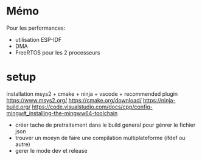 # Mémo

Pour les performances:
- utilisation ESP-IDF
- DMA
- FreeRTOS pour les 2 processeurs


# setup
installation msys2 + cmake + ninja + vscode + recommended plugin
https://www.msys2.org/
https://cmake.org/download/
https://ninja-build.org/
https://code.visualstudio.com/docs/cpp/config-mingw#_installing-the-mingww64-toolchain

- créer tache de pretraitement dans le build general pour génrer le fichier json
- trouver un moeyn de faire une compilation multiplateforme (ifdef ou autre)
- gerer le mode dev et release